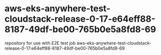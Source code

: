 # aws-eks-anywhere-test-cloudstack-release-0-17-e64eff88-8187-49df-be00-765b0e5a8fd8-69
repository for use with E2E test job aws-eks-anywhere-test-cloudstack-release-0-17:e64eff88-8187-49df-be00-765b0e5a8fd8-69

